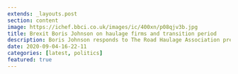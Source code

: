 ```yaml
---
extends: _layouts.post
section: content
image: https://ichef.bbci.co.uk/images/ic/400xn/p08qjv3b.jpg 
title: Brexit Boris Johnson on haulage firms and transition period 
description: Boris Johnson responds to The Road Haulage Association predicting Britain is sleepwalking into a disaster over border checks next year. 
date: 2020-09-04-16-22-11 
categories: [latest, politics] 
featured: true 
--- 
```

